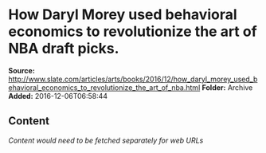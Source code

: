 # How Daryl Morey used behavioral economics to revolutionize the art of NBA draft picks.

**Source:** http://www.slate.com/articles/arts/books/2016/12/how_daryl_morey_used_behavioral_economics_to_revolutionize_the_art_of_nba.html
**Folder:** Archive
**Added:** 2016-12-06T06:58:44




## Content
*Content would need to be fetched separately for web URLs*
